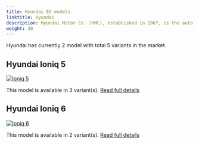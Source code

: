 ```yaml
---
title: Hyundai EV models
linktitle: Hyundai
description: Hyundai Motor Co. (HMC), established in 1967, is the auto sales leader in the Korean domestic market and exports vehicles to 190 countries worldwide. Hyundai Motor Co. operates the world's largest integrated automobile manufacturing facility in Ulsan, located on Korea's southeast coast. Their electric IONIQ series of EV has been popular.  
weight: 30
---
```

Hyundai has currently 2 model with total 5 variants in the market. 


## Hyundai Ioniq 5

[![Ioniq 5](https://media.evkx.net/multimedia/models/hyundai/ioniq_5/ioniq_5_long_range_2wd/main_1_st.jpg)](ioniq_5)

This model is available in 3 variant(s). 
[Read full details](ioniq_5/)

## Hyundai Ioniq 6

[![Ioniq 6](https://media.evkx.net/multimedia/models/hyundai/ioniq_6/ioniq_6_long_range_awd/main_1_st.jpg)](ioniq_6)

This model is available in 2 variant(s). 
[Read full details](ioniq_6/)
